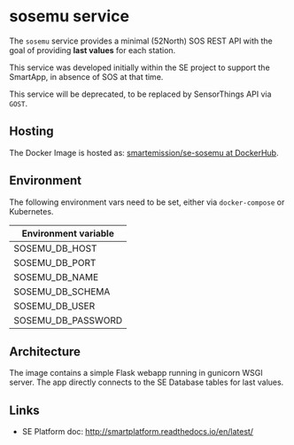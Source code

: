 # sosemu service

The `sosemu` service provides a minimal (52North) SOS REST API
with the goal of providing **last values** for each station.


This service was developed initially within the SE project to
support the SmartApp, in absence of SOS at that time.

This service will be deprecated, to be replaced by SensorThings API via `GOST`.

## Hosting

The Docker Image is hosted as: [smartemission/se-sosemu at DockerHub](https://hub.docker.com/r/smartemission/se-sosemu/).

## Environment

The following environment vars need to be set, either via `docker-compose` or
Kubernetes.

|Environment variable|
|---|
|SOSEMU_DB_HOST|
|SOSEMU_DB_PORT|
|SOSEMU_DB_NAME|
|SOSEMU_DB_SCHEMA|
|SOSEMU_DB_USER|
|SOSEMU_DB_PASSWORD|

## Architecture

The image contains a simple Flask webapp running in gunicorn WSGI server.
The app directly connects to the SE Database tables for last values.

## Links

* SE Platform doc: http://smartplatform.readthedocs.io/en/latest/

